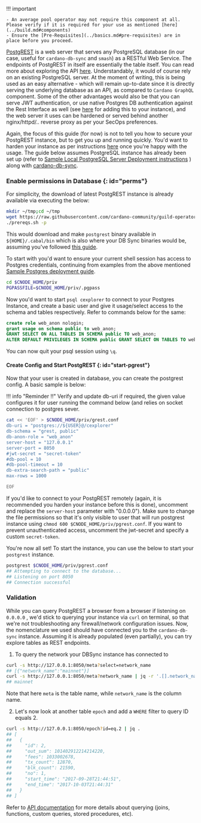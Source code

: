!!! important

    - An average pool operator may not require this component at all. Please verify if it is required for your use as mentioned [here](../build.md#components)
    - Ensure the [Pre-Requisites](../basics.md#pre-requisites) are in place before you proceed.

[PostgREST](https://postgrest.org/en/latest) is a web server that serves any PostgreSQL database (in our case, useful for `cardano-db-sync` and `smash`) as a RESTful Web Service. The endpoints of PostgREST in itself are essentially the table itself. You can read more about exploring the API [here](https://postgrest.org/en/latest/api.html). Understandably, it would of course rely on an existing PostgreSQL server. At the moment of writing, this is being used as an easy alternative - which will remain up-to-date since it is directly serving the underlying database as an API, as compared to `Cardano GraphQL` component. Some of the other advantages would also be that you can serve JWT authentication, or use native Postgres DB authentication against the Rest Interface as well (see [here](https://postgrest.org/en/latest/tutorials/tut1.html) for adding this to your instance), and the web server it uses can be hardened or served behind another nginx/httpd/.. reverse proxy as per your SecOps preferences.

Again, the focus of this guide (for now) is not to tell you how to secure your PostgREST instance, but to get you up and running quickly. You'd want to harden your instance as per instructions [here](https://postgrest.org/en/latest/admin.html?highlight=SSL) once you're happy with the usage. The guide below assumes PostgreSQL instance has already been set up (refer to [Sample Local PostgreSQL Server Deployment instructions](../Appendix/postgres.md) ) along with [cardano-db-sync](../Build/dbsync.md).

### Enable permissions in Database {: id="perms"}

For simplicity, the download of latest PostgREST instance is already available via executing the below:

``` bash
mkdir ~/tmp;cd ~/tmp
wget https://raw.githubusercontent.com/cardano-community/guild-operators/master/scripts/cnode-helper-scripts/prereqs.sh
./prereqs.sh -p
```

This would download and make `postgrest` binary available in `${HOME}/.cabal/bin` which is also where your DB Sync binaries would be, assuming you've followed [this guide](../Build/dbsync.md).

To start with you'd want to ensure your current shell session has access to Postgres credentials, continuing from examples from the above mentioned [Sample Postgres deployment guide](../Appendix/postgres.md).

``` bash
cd $CNODE_HOME/priv
PGPASSFILE=$CNODE_HOME/priv/.pgpass
```

Now you'd want to start `psql cexplorer` to connect to your Postgres Instance, and create a basic user and give it usage/select access to the schema and tables respectively. Refer to commands below for the same:

``` sql
create role web_anon nologin;
grant usage on schema public to web_anon;
GRANT SELECT ON ALL TABLES IN SCHEMA public TO web_anon;
ALTER DEFAULT PRIVILEGES IN SCHEMA public GRANT SELECT ON TABLES TO web_anon;
```

You can now quit your psql session using `\q`.

#### Create Config and Start PostgREST {: id="start-pgrest"}

Now that your user is created in database, you can create the postgrest config. A basic sample is below:

!!! info "Reminder !!"
    Verify and update db-uri if required, the given value configures it for user running the command below (and relies on socket connection to postgres sever.

``` bash
cat << 'EOF' > $CNODE_HOME/priv/grest.conf
db-uri = "postgres://${USER}@/cexplorer"
db-schema = "grest, public"
db-anon-role = "web_anon"
server-host = "127.0.0.1"
server-port = 8050
#jwt-secret = "secret-token"
#db-pool = 10
#db-pool-timeout = 10
db-extra-search-path = "public"
max-rows = 1000

EOF

```

If you'd like to connect to your PostgREST remotely (again, it is recommended you harden your instance before this is done), uncomment and replace the `server-host` parameter with "0.0.0.0"). Make sure to change the file permissions so that it's only visible to user that will run postgrest instance using `chmod 600 $CNODE_HOME/priv/pgrest.conf`. If you want to prevent unauthenticated access, uncomment the jwt-secret and specify a custom `secret-token`.

You're now all set! To start the instance, you can use the below to start your `postgrest` instance.

``` bash
postgrest $CNODE_HOME/priv/pgrest.conf
## Attempting to connect to the database...
## Listening on port 8050
## Connection successful
```

### Validation

While you can query PostgREST a browser from a browser if listening on `0.0.0.0` , we'd stick to querying your instance via `curl` on terminal, so that we're not troubleshooting any firewall/network configuration issues. Now, the nomenclature we used should have connected you to the `cardano-db-sync` instance. Assuming it is already populated (even partially), you can try explore tables as REST endpoints.

1. To query the network your DBSync instance has connected to
``` bash
curl -s http://127.0.0.1:8050/meta?select=network_name
## [{"network_name":"mainnet"}]
curl -s http://127.0.0.1:8050/meta?network_name | jq -r '.[].network_name'
## mainnet
```
Note that here `meta` is the table name, while `network_name` is the column name.

2. Let's now look at another table `epoch` and add a `WHERE` filter to query ID equals 2.
``` bash
curl -s http://127.0.0.1:8050/epoch?id=eq.2 | jq .
## [
##   {
##     "id": 2,
##     "out_sum": 101402912214214220,
##     "fees": 1033002678,
##     "tx_count": 12870,
##     "blk_count": 21590,
##     "no": 1,
##     "start_time": "2017-09-28T21:44:51",
##     "end_time": "2017-10-03T21:44:31"
##   }
## ]
```

Refer to [API documentation](https://postgrest.org/en/latest/api.html) for more details about querying (joins, functions, custom queries, stored procedures, etc).
